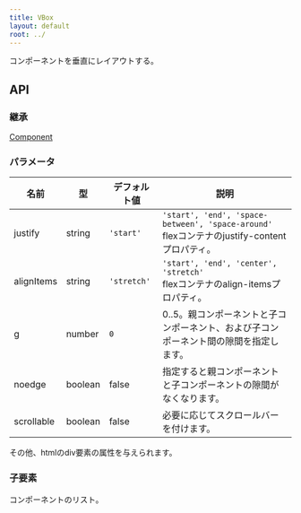 ```yaml
---
title: VBox
layout: default
root: ../
---
```


コンポーネントを垂直にレイアウトする。


API
--------

### 継承

[Component](component)

### パラメータ

| 名前 | 型 | デフォルト値 | 説明 |
| ---- | -- | ----------- | ---- |
| justify | string | `'start'` | `'start', 'end', 'space-between', 'space-around'`<br />flexコンテナのjustify-contentプロパティ。 |
| alignItems | string | `'stretch'` | `'start', 'end', 'center', 'stretch'`<br />flexコンテナのalign-itemsプロパティ。 |
| g | number | `0` | 0..5。親コンポーネントと子コンポーネント、および子コンポーネント間の隙間を指定します。 |
| noedge | boolean | false | 指定すると親コンポーネントと子コンポーネントの隙間がなくなります。 |
| scrollable | boolean | false | 必要に応じてスクロールバーを付けます。 |

その他、htmlのdiv要素の属性を与えられます。

### 子要素

コンポーネントのリスト。
